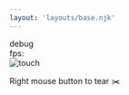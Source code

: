 ```yaml
---
layout: 'layouts/base.njk'
---
```


<div class="debug-holder">debug</div>
<div class="fps">fps: <span id="fps"></span></div>
<canvas id="canvas"></canvas>

<div class="enter-info-icon">
<img src="/public/assets/touch.svg" alt="touch" class="info-icon bounceIn" />
</div>

<p  class="extra-info">Right mouse button to tear ✂️</p>
<!-- Scripts -->
<script type="module" defer src="/js/cloth/App.js"></script>
